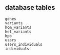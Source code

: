 # 



## database tables
```
genes
variants
hom_variants
het_variants
hpo
users
users_individuals
individuals
```


